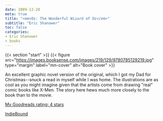 ```yaml
---
date: 2009-12-28
meta: true
title: "<em>Oz: The Wonderful Wizard of Oz</em>"
subtitle: "Eric Shanower"
toc: false
categories:
- Eric Shanower
- books
---
```


{{< section "start" >}}
{{< figure src="https://images.booksense.com/images/219/129/9780785129219.jpg" type="margin" label="mn-cover" alt="Book cover" >}}

An excellent graphic novel version of the original, which I got my Dad for Christmas--snuck a read in myself while I was home. The illustrations are as cool as you might imagine given that the artists come from drawing "real" comic books like X-Men. The story here hews much more closely to the book than to the movie.

[My Goodreads rating: 4 stars](https://www.goodreads.com/review/show/91562165)  

[IndieBound](https://www.indiebound.org/book/9780785129219)
